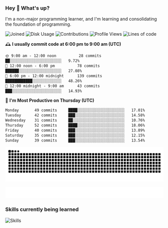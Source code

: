 ### Hey :wave: What's up?

I'm a non-major programming learner, and I'm learning and consolidating the foundation of programming.

<!--START_SECTION:waka-->
![Joined](http://img.shields.io/badge/Joined-7%20years%20ago-6D67E4?style=flat&labelColor=453C67)
![Disk Usage](http://img.shields.io/badge/Github%27s%20Storage-598.3%20MB-FD841F?style=flat&labelColor=E14D2A)
![Contributions](http://img.shields.io/badge/Contributions%20in%202023-314-7DCE13?style=flat&labelColor=2B7A0B)
![Profile Views](http://img.shields.io/badge/Profile%20Views-28-3AB4F2?style=flat&labelColor=0078AA)
![Lines of code](https://img.shields.io/badge/Lines%20of%20code-2%20Million%20Lines%20of%20code-FF8B8B?style=flat&labelColor=EB4747)

🕰️ **I usually commit code at 6:00 pm to 9:00 am (UTC)** 

```text
🌞 9:00 am - 12:00 noon          28 commits     ██░░░░░░░░░░░░░░░░░░░░░░░   9.72% 
🌆 12:00 noon - 6:00 pm          78 commits     ██████░░░░░░░░░░░░░░░░░░░   27.08% 
🌃 6:00 pm - 12:00 midnight      139 commits    ████████████░░░░░░░░░░░░░   48.26% 
🌙 12:00 midnight - 9:00 am      43 commits     ███░░░░░░░░░░░░░░░░░░░░░░   14.93%
```
📅 **I'm Most Productive on Thursday (UTC)** 

```text
Monday       49 commits     ████░░░░░░░░░░░░░░░░░░░░░   17.01% 
Tuesday      42 commits     ███░░░░░░░░░░░░░░░░░░░░░░   14.58% 
Wednesday    31 commits     ██░░░░░░░░░░░░░░░░░░░░░░░   10.76% 
Thursday     52 commits     ████░░░░░░░░░░░░░░░░░░░░░   18.06% 
Friday       40 commits     ███░░░░░░░░░░░░░░░░░░░░░░   13.89% 
Saturday     35 commits     ███░░░░░░░░░░░░░░░░░░░░░░   12.15% 
Sunday       39 commits     ███░░░░░░░░░░░░░░░░░░░░░░   13.54%
```

<!--END_SECTION:waka-->

![Snake animation](https://raw.githubusercontent.com/dirname/dirname/output/snake.svg)

![metrics](github-metrics.svg)

### Skills currently being learned

![Skills](https://skillicons.dev/icons?i=linux,rust,go,solidity,typescript,bash,git,postgres,mysql,redis,mongo,docker,kubernetes,grafana,prometheus)

